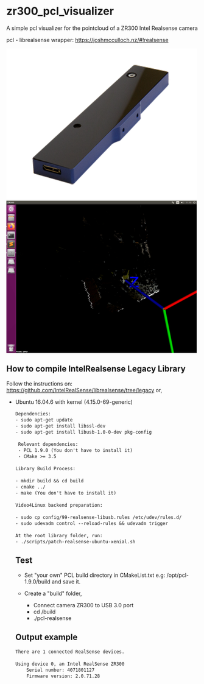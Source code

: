 # zr300_pcl_visualizer
A simple pcl visualizer for the pointcloud of a ZR300 Intel Realsense camera

pcl - librealsense wrapper: https://joshmcculloch.nz/#!realsense

<img src="./zr300.png" align="center" height="400" width="500"><br>
<img src="./example.png" align="center" height="400" width="500"><br>

## How to compile IntelRealsense Legacy Library
Follow the instructions on: https://github.com/IntelRealSense/librealsense/tree/legacy or,

* Ubuntu 16.04.6 with kernel (4.15.0-69-generic)

      Dependencies:
      - sudo apt-get update
      - sudo apt-get install libssl-dev
      - sudo apt-get install libusb-1.0-0-dev pkg-config
      
       Relevant dependencies:
       - PCL 1.9.0 (You don't have to install it)
       - CMake >= 3.5     
      
      Library Build Process:
      
      - mkdir build && cd build
      - cmake ../
      - make (You don't have to install it)
      
      Video4Linux backend preparation:
      
      - sudo cp config/99-realsense-libusb.rules /etc/udev/rules.d/
      - sudo udevadm control --reload-rules && udevadm trigger
      
      At the root library folder, run:
      - ./scripts/patch-realsense-ubuntu-xenial.sh
      
   ## Test
   * Set "your own" PCL build directory in CMakeList.txt e.g: /opt/pcl-1.9.0/build and save it.<br/>
   * Create a "build" folder,
     
      - Connect camera ZR300 to USB 3.0 port
      - cd /build
      - ./pcl-realsense
      
   ## Output example   
      There are 1 connected RealSense devices.

      Using device 0, an Intel RealSense ZR300
          Serial number: 4071801127
          Firmware version: 2.0.71.28

    
